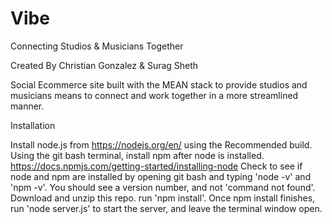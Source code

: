 # Vibe
Connecting Studios &amp; Musicians Together

Created By Christian Gonzalez & Surag Sheth

Social Ecommerce site built with the MEAN stack to provide studios and musicians means to connect and work together in a more streamlined manner.


Installation

Install node.js from https://nodejs.org/en/ using the Recommended build.
Using the git bash terminal, install npm after node is installed. https://docs.npmjs.com/getting-started/installing-node
Check to see if node and npm are installed by opening git bash and typing 'node -v' and 'npm -v'. You should see a version number, and not 'command not found'.
Download and unzip this repo.
run 'npm install'.
Once npm install finishes, run 'node server.js' to start the server, and leave the terminal window open.